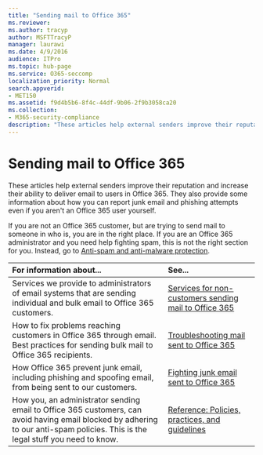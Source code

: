 ```yaml
---
title: "Sending mail to Office 365"
ms.reviewer: 
ms.author: tracyp
author: MSFTTracyP
manager: laurawi
ms.date: 4/9/2016
audience: ITPro
ms.topic: hub-page
ms.service: O365-seccomp
localization_priority: Normal
search.appverid:
- MET150
ms.assetid: f9d4b5b6-8f4c-44df-9b06-2f9b3058ca20
ms.collection:
- M365-security-compliance
description: "These articles help external senders improve their reputation and increase their ability to deliver email to users in Office 365. They also provide some information about how you can report junk email and phishing attempts even if you aren't an Office 365 user yourself."
---
```


# Sending mail to Office 365

These articles help external senders improve their reputation and increase their ability to deliver email to users in Office 365. They also provide some information about how you can report junk email and phishing attempts even if you aren't an Office 365 user yourself.
  
If you are not an Office 365 customer, but are trying to send mail to someone in who is, you are in the right place. If you are an Office 365 administrator and you need help fighting spam, this is not the right section for you. Instead, go to [Anti-spam and anti-malware protection](http://technet.microsoft.com/library/93c6c227-7442-4293-b64d-ec8f15c928db.aspx).
  
|**For information about...**|**See...**|
|:-----|:-----|
|Services we provide to administrators of email systems that are sending individual and bulk email to Office 365 customers.  <br/> |[Services for non-customers sending mail to Office 365](services-for-non-customers.md) <br/> |
|How to fix problems reaching customers in Office 365 through email. Best practices for sending bulk mail to Office 365 recipients.  <br/> |[Troubleshooting mail sent to Office 365](troubleshooting-mail-sent-to-office-365.md) <br/> |
|How Office 365 prevent junk email, including phishing and spoofing email, from being sent to our customers.  <br/> |[Fighting junk email sent to Office 365](fighting-junk-email.md) <br/> |
|How you, an administrator sending email to Office 365 customers, can avoid having email blocked by adhering to our anti-spam policies. This is the legal stuff you need to know.  <br/> |[Reference: Policies, practices, and guidelines](reference-policies-practices-and-guidelines.md) <br/> |
   

